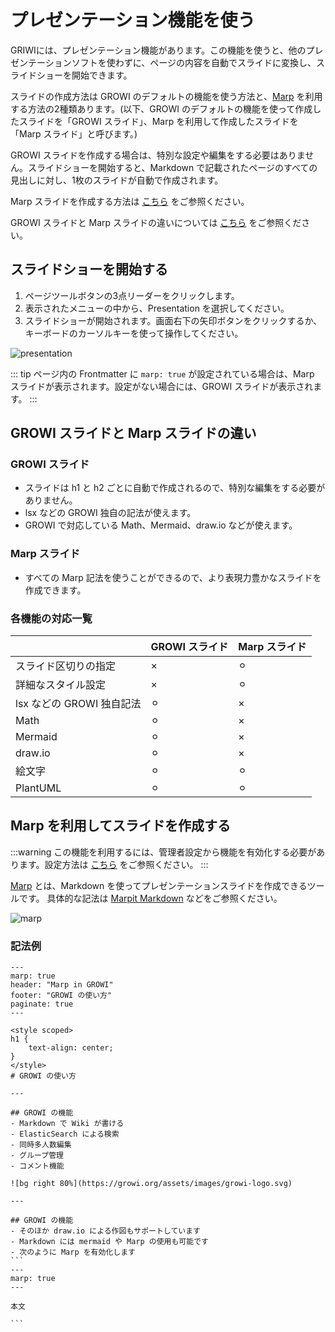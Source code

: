 # プレゼンテーション機能を使う

GRIWIには、プレゼンテーション機能があります。この機能を使うと、他のプレゼンテーションソフトを使わずに、ページの内容を自動でスライドに変換し、スライドショーを開始できます。

スライドの作成方法は GROWI のデフォルトの機能を使う方法と、[Marp](https://marp.app/) を利用する方法の2種類あります。(以下、GROWI のデフォルトの機能を使って作成したスライドを「GROWI スライド」、Marp を利用して作成したスライドを「Marp スライド」と呼びます。)

GROWI スライドを作成する場合は、特別な設定や編集をする必要はありません。スライドショーを開始すると、Markdown で記載されたページのすべての見出しに対し、1枚のスライドが自動で作成されます。

Marp スライドを作成する方法は [こちら](/ja/guide/features/presentation.html#marp-を利用してスライドを作成する) をご参照ください。

GROWI スライドと Marp スライドの違いについては [こちら](/ja/guide/features/presentation.html#growi-スライドと-marp-スライドの違い) をご参照ください。

## スライドショーを開始する

1. ページツールボタンの3点リーダーをクリックします。
1. 表示されたメニューの中から、Presentation を選択してください。
1. スライドショーが開始されます。画面右下の矢印ボタンをクリックするか、キーボードのカーソルキーを使って操作してください。

<img :src="$withBase('/assets/images/ja/presentation.png')" alt="presentation">

::: tip
ページ内の Frontmatter に `marp: true` が設定されている場合は、Marp スライドが表示されます。設定がない場合には、GROWI スライドが表示されます。
:::

## GROWI スライドと Marp スライドの違い



### GROWI スライド

- スライドは h1 と h2 ごとに自動で作成されるので、特別な編集をする必要がありません。
- lsx などの GROWI 独自の記法が使えます。
- GROWI で対応している Math、Mermaid、draw.io などが使えます。

### Marp スライド

- すべての Marp 記法を使うことができるので、より表現力豊かなスライドを作成できます。

### 各機能の対応一覧

|                           | GROWI スライド | Marp スライド |
| ------------------------- | -------------- | ------------- |
| スライド区切りの指定      | ×              | ⚪︎           |
| 詳細なスタイル設定        | ×              | ⚪︎           |
| lsx などの GROWI 独自記法 | ⚪︎            | ×             |
| Math                      | ⚪︎            | ×             |
| Mermaid                   | ⚪︎            | ×             |
| draw.io                   | ⚪︎            | ×             |
| 絵文字                    | ⚪︎            | ⚪︎           |
| PlantUML                  | ⚪︎            | ⚪︎           |


## Marp を利用してスライドを作成する

:::warning
この機能を利用するには、管理者設定から機能を有効化する必要があります。設定方法は [こちら](/ja/admin-guide/management-cookbook/marp.html) をご参照ください。
:::

[Marp](https://marp.app/) とは、Markdown を使ってプレゼンテーションスライドを作成できるツールです。
具体的な記法は [Marpit Markdown](https://marpit.marp.app/markdown) などをご参照ください。

<img :src="$withBase('/assets/images/ja/marp.png')" alt="marp">

### 記法例

~~~marp
---
marp: true
header: "Marp in GROWI"
footer: "GROWI の使い方"
paginate: true
---

<style scoped>
h1 {
    text-align: center;
}
</style>
# GROWI の使い方

---

## GROWI の機能
- Markdown で Wiki が書ける
- ElasticSearch による検索
- 同時多人数編集
- グループ管理
- コメント機能

![bg right 80%](https://growi.org/assets/images/growi-logo.svg)

---

## GROWI の機能
- そのほか draw.io による作図もサポートしています
- Markdown には mermaid や Marp の使用も可能です
- 次のように Marp を有効化します
```
---
marp: true
---

本文

```
~~~

